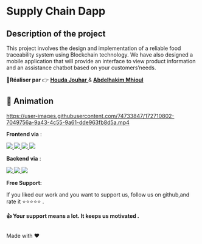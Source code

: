 # Supply Chain Dapp

## Description of the project

This project involves the design and implementation of a reliable food traceability system using Blockchain technology.
We have also designed a mobile application that will provide an interface to view product information and an assistance chatbot based on your customers’needs.


 
 :boy:**Réaliser par** :point_right: <a href="https://github.com/houdajh"> **Houda Jouhar** </a> & <a href="https://github.com/AbdelhakimMhioul">
 **Abdelhakim Mhioul** </a>
 
 
## :movie_camera: Animation 
https://user-images.githubusercontent.com/74733847/172710802-7049756a-9a43-4c55-9a61-dde963fb8d5a.mp4
 
**Frontend via** :
<p align="left"> 
<a href="https://solidity-fr.readthedocs.io/fr/latest/" target="_blank"> <imgsrc="https://encryptedtbn0.gstatic.com/imagesq=tbn:ANd9GcT00t5_a4TWwvyM4pb0SLPg7OFDdedM8VZaJg&usqp=CAU"/> </a> 
 <a href="https://www.w3schools.com/css/" target="_blank"> <img src="https://img.shields.io/badge/CSS3-1572B6?style=for-the-badge&logo=css3&logoColor=white"/> </a> 
<a href="https://getbootstrap.com" > <img src="https://img.shields.io/badge/Bootstrap-563D7C?style=for-the-badge&logo=bootstrap&logoColor=white"/> </a> 
<a href="" > <img src="https://img.shields.io/badge/JavaScript-323330?style=for-the-badge&logo=javascript&logoColor=F7DF1E"/> </a>
<a href="" target="_blank"> <img src="https://img.shields.io/badge/Chart.js-FF6384?style=for-the-badge&logo=chartdotjs&logoColor=white"/> </a>

</p>

**Backend via** :

<a href="https://www.python.org" target="_blank"> <img src="https://img.shields.io/badge/Python-FFD43B?style=for-the-badge&logo=python&logoColor=darkgreen"/> </a> 
<a href="" target="_blank"> <img src="https://img.shields.io/badge/Django-092E20?style=for-the-badge&logo=django&logoColor=white"/> </a>
<a href="" target="_blank"> <img src="https://img.shields.io/badge/SQLite-07405E?style=for-the-badge&logo=sqlite&logoColor=white"/> </a>

**Free Support:**

If you liked our work and you want to support us, follow us on github,and rate it :star::star::star::star::star: .

 **:thumbsup: Your support means a lot. It keeps us motivated .**





##

Made with :heart: 
